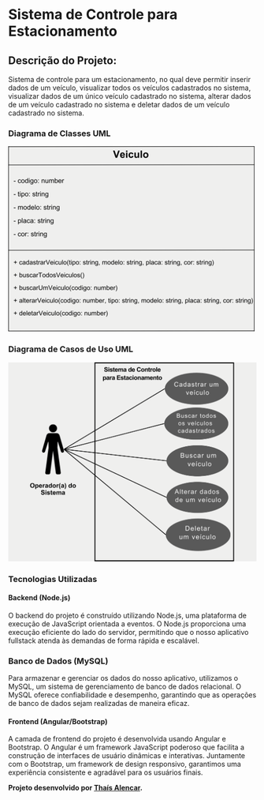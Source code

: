 
# Sistema de Controle para Estacionamento

## Descrição do Projeto:
Sistema de controle para um estacionamento, no qual deve permitir inserir dados de um veículo, visualizar todos os veículos cadastrados no sistema, visualizar dados de um único veículo cadastrado no sistema, alterar dados de um veículo cadastrado no sistema e deletar dados de um veículo cadastrado no sistema.

### Diagrama de Classes UML

![Diagrama de Classes UML](https://github.com/alencartha/sistema-estacionamento/blob/main/frontend/src/assets/diagramaClassesS.png)

### Diagrama de Casos de Uso UML

![Diagrama de Casos de Uso UML](https://github.com/alencartha/sistema-estacionamento/blob/main/frontend/src/assets/DiagramaCasosdeUso.png)

### Tecnologias Utilizadas

#### Backend (Node.js)
O backend do projeto é construído utilizando Node.js, uma plataforma de execução de JavaScript orientada a eventos. O Node.js proporciona uma execução eficiente do lado do servidor, permitindo que o nosso aplicativo fullstack atenda às demandas de forma rápida e escalável.

### Banco de Dados (MySQL)
Para armazenar e gerenciar os dados do nosso aplicativo, utilizamos o MySQL, um sistema de gerenciamento de banco de dados relacional. O MySQL oferece confiabilidade e desempenho, garantindo que as operações de banco de dados sejam realizadas de maneira eficaz.

#### Frontend (Angular/Bootstrap)
A camada de frontend do projeto é desenvolvida usando Angular e Bootstrap. O Angular é um framework JavaScript poderoso que facilita a construção de interfaces de usuário dinâmicas e interativas. Juntamente com o Bootstrap, um framework de design responsivo, garantimos uma experiência consistente e agradável para os usuários finais.



**Projeto desenvolvido por [Thaís Alencar](https://www.linkedin.com/in/alencartha/).**
